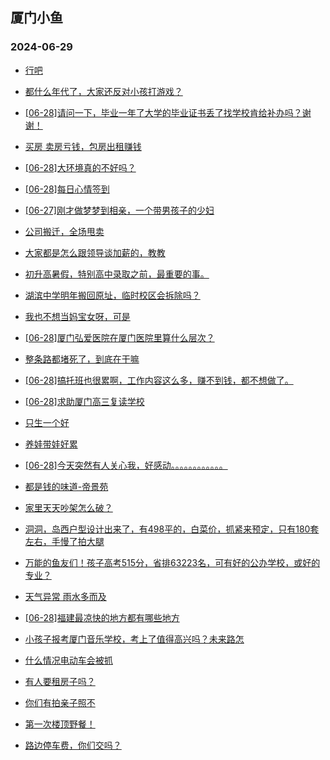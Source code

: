 ## 厦门小鱼 
### 2024-06-29

+ [行吧](http://bbs.xmfish.com/read-htm-tid-18211207.html)

+ [都什么年代了，大家还反对小孩打游戏？](http://bbs.xmfish.com/read-htm-tid-18211249.html)

+ [[06-28]请问一下，毕业一年了大学的毕业证书丢了找学校肯给补办吗？谢谢！](http://bbs.xmfish.com/read-htm-tid-18211307.html)

+ [买房 卖房亏钱，包房出租赚钱](http://bbs.xmfish.com/read-htm-tid-18211232.html)

+ [[06-28]大环境真的不好吗？](http://bbs.xmfish.com/read-htm-tid-18211421.html)

+ [[06-28]每日心情签到](http://bbs.xmfish.com/read-htm-tid-18211194.html)

+ [[06-27]刚才做梦梦到相亲，一个带男孩子的少妇](http://bbs.xmfish.com/read-htm-tid-18211206.html)

+ [公司搬迁，全场甩卖](http://bbs.xmfish.com/read-htm-tid-18211395.html)

+ [大家都是怎么跟领导谈加薪的，教教](http://bbs.xmfish.com/read-htm-tid-18211382.html)

+ [初升高暑假，特别高中录取之前，最重要的事。](http://bbs.xmfish.com/read-htm-tid-18211221.html)

+ [湖滨中学明年搬回原址，临时校区会拆除吗？](http://bbs.xmfish.com/read-htm-tid-18211374.html)

+ [我也不想当妈宝女呀，可是](http://bbs.xmfish.com/read-htm-tid-18211465.html)

+ [[06-28]厦门弘爱医院在厦门医院里算什么层次？](http://bbs.xmfish.com/read-htm-tid-18211419.html)

+ [整条路都堵死了，到底在干嘛](http://bbs.xmfish.com/read-htm-tid-18211512.html)

+ [[06-28]搞托班也很累啊，工作内容这么多，赚不到钱，都不想做了。](http://bbs.xmfish.com/read-htm-tid-18211400.html)

+ [[06-28]求助厦门高三复读学校](http://bbs.xmfish.com/read-htm-tid-18211292.html)

+ [只生一个好](http://bbs.xmfish.com/read-htm-tid-18211475.html)

+ [养娃带娃好累](http://bbs.xmfish.com/read-htm-tid-18211493.html)

+ [[06-28]今天突然有人关心我，好感动。。。。。。。。。。。。](http://bbs.xmfish.com/read-htm-tid-18211526.html)

+ [都是钱的味道-帝景苑](http://bbs.xmfish.com/read-htm-tid-18211600.html)

+ [家里天天吵架怎么破？](http://bbs.xmfish.com/read-htm-tid-18211583.html)

+ [洞洞，岛西户型设计出来了，有498平的，白菜价，抓紧来预定，只有180套左右，手慢了拍大腿](http://bbs.xmfish.com/read-htm-tid-18211618.html)

+ [万能的鱼友们！孩子高考515分，省排63223名，可有好的公办学校，或好的专业？](http://bbs.xmfish.com/read-htm-tid-18211621.html)

+ [天气异常 雨水多而及](http://bbs.xmfish.com/read-htm-tid-18211443.html)

+ [[06-28]福建最凉快的地方都有哪些地方](http://bbs.xmfish.com/read-htm-tid-18211533.html)

+ [小孩子报考厦门音乐学校，考上了值得高兴吗？未来路怎](http://bbs.xmfish.com/read-htm-tid-18211628.html)

+ [什么情况电动车会被抓](http://bbs.xmfish.com/read-htm-tid-18211568.html)

+ [有人要租房子吗？](http://bbs.xmfish.com/read-htm-tid-18211580.html)

+ [你们有拍亲子照不](http://bbs.xmfish.com/read-htm-tid-18211564.html)

+ [第一次楼顶野餐！](http://bbs.xmfish.com/read-htm-tid-18211762.html)

+ [路边停车费，你们交吗？](http://bbs.xmfish.com/read-htm-tid-18211687.html)

